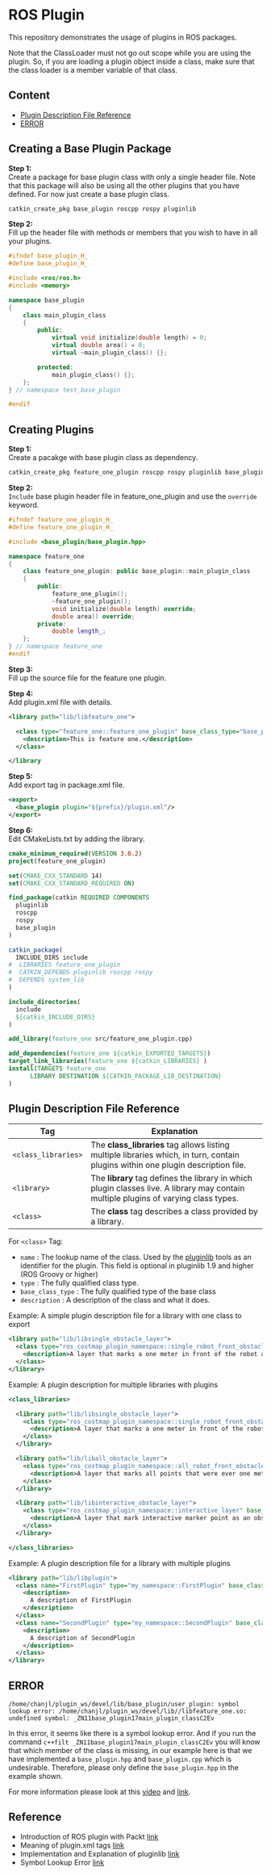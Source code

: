 # ROS Plugin

This repository demonstrates the usage of plugins in ROS packages.

Note that the ClassLoader must not go out scope while you are using the plugin. So, if you are loading a plugin object inside a class, make sure that the class loader is a member variable of that class. 

## Content
- [Plugin Description File Reference](#Plugin-Description-File-Reference)
- [ERROR](#ERROR)

## Creating a Base Plugin Package

**Step 1:**  
Create a package for base plugin class with only a single header file. Note that this package will also be using all the other plugins that you have defined. For now just create a base plugin class.

```bash
catkin_create_pkg base_plugin roscpp rospy pluginlib
```

**Step 2:**  
Fill up the header file with methods or members that you wish to have in all your plugins.
```cpp
#ifndef base_plugin_H_
#define base_plugin_H_

#include <ros/ros.h>
#include <memory>

namespace base_plugin
{
    class main_plugin_class
    {
        public:
            virtual void initialize(double length) = 0;
            virtual double area() = 0;
            virtual ~main_plugin_class() {};

        protected:
            main_plugin_class() {};
    };
} // namespace test_base_plugin

#endif
``` 

## Creating Plugins

**Step 1:**  
Create a pacakge with base plugin class as dependency.  

```bash
catkin_create_pkg feature_one_plugin roscpp rospy pluginlib base_plugin
```

**Step 2:**  
`Include` base plugin header file in feature_one_plugin and use the `override` keyword.  
```cpp
#ifndef feature_one_plugin_H_
#define feature_one_plugin_H_

#include <base_plugin/base_plugin.hpp>

namespace feature_one
{
    class feature_one_plugin: public base_plugin::main_plugin_class
    {
        public:
            feature_one_plugin();
            ~feature_one_plugin();
            void initialize(double length) override;
            double area() override;
        private:
            double length_;
    };
} // namespace feature_one
#endif
```

**Step 3:**  
Fill up the source file for the feature one plugin.  

**Step 4:**  
Add plugin.xml file with details.  
```xml
<library path="lib/libfeature_one">

  <class type="feature_one::feature_one_plugin" base_class_type="base_plugin::main_plugin_class">
    <description>This is feature one.</description>
  </class>

</library
```

**Step 5:**  
Add export tag in package.xml file.  
```xml
<export>
  <base_plugin plugin="${prefix}/plugin.xml"/>
</export>
```

**Step 6:**  
Edit CMakeLists.txt by adding the library.  
```cmake
cmake_minimum_required(VERSION 3.0.2)
project(feature_one_plugin)

set(CMAKE_CXX_STANDARD 14)
set(CMAKE_CXX_STANDARD_REQUIRED ON)

find_package(catkin REQUIRED COMPONENTS
  pluginlib
  roscpp
  rospy
  base_plugin
)

catkin_package(
  INCLUDE_DIRS include
#  LIBRARIES feature_one_plugin
#  CATKIN_DEPENDS pluginlib roscpp rospy
#  DEPENDS system_lib
)

include_directories(
  include
  ${catkin_INCLUDE_DIRS}
)

add_library(feature_one src/feature_one_plugin.cpp)

add_dependencies(feature_one ${catkin_EXPORTED_TARGETS})
target_link_libraries(feature_one ${catkin_LIBRARIES} )
install(TARGETS feature_one
      LIBRARY DESTINATION ${CATKIN_PACKAGE_LIB_DESTINATION}
)
```

## Plugin Description File Reference

Tag | Explanation
---|---
`<class_libraries>` | The **class_libraries** tag allows listing multiple libraries which, in turn, contain plugins within one plugin description file.
`<library>` | The **library** tag defines the library in which plugin classes live. A library may contain multiple plugins of varying class types.
`<class>` | The **class** tag describes a class provided by a library. 

For `<class>` Tag:
- `name` : The lookup name of the class. Used by the [pluginlib](http://roswiki.autolabor.com.cn/pluginlib.html) tools as an identifier for the plugin. This field is optional in pluginlib 1.9 and higher (ROS Groovy or higher) 
- `type` : The fully qualified class type. 
- `base_class_type` : The fully qualified type of the base class
- `description` : A description of the class and what it does. 

Example: A simple plugin description file for a library with one class to export 
```xml
<library path="lib/libsingle_obstacle_layer">
  <class type="ros_costmap_plugin_namespace::single_robot_front_obstacle_layer" base_class_type="costmap_2d::Layer">
    <description>A layer that marks a one meter in front of the robot as obstacle</description>
  </class>
</library>
```

Example: A plugin description for multiple libraries with plugins 
```xml
<class_libraries>

  <library path="lib/libsingle_obstacle_layer">
    <class type="ros_costmap_plugin_namespace::single_robot_front_obstacle_layer" base_class_type="costmap_2d::Layer">
      <description>A layer that marks a one meter in front of the robot as obstacle</description>
    </class>
  </library>

  <library path="lib/liball_obstacle_layer">
    <class type="ros_costmap_plugin_namespace::all_robot_front_obstacle_layer" base_class_type="costmap_2d::Layer">
      <description>A layer that marks all points that were ever one meter in front of the robot as obstacle</description>
    </class>
  </library>

  <library path="lib/libinteractive_obstacle_layer">
    <class type="ros_costmap_plugin_namespace::interactive_layer" base_class_type="costmap_2d::Layer">
      <description>A layer that mark interactive marker point as an obstacle</description>
    </class>
  </library>

</class_libraries>
```

Example: A plugin description file for a library with multiple plugins
```xml
<library path="lib/libplugin">
  <class name="FirstPlugin" type="my_namespace::FirstPlugin" base_class_type="interface_namespace::PluginInterface">
    <description>
      A description of FirstPlugin
    </description>
  </class>
  <class name="SecondPlugin" type="my_namespace::SecondPlugin" base_class_type="interface_namespace::PluginInterface">
    <description>
      A description of SecondPlugin
    </description>
  </class>
</library>
```

## ERROR

`/home/chanjl/plugin_ws/devel/lib/base_plugin/user_plugin: symbol lookup error: /home/chanjl/plugin_ws/devel/lib//libfeature_one.so: undefined symbol: _ZN11base_plugin17main_plugin_classC2Ev`

In this error, it seems like there is a symbol lookup error. And if you run the command `c++filt _ZN11base_plugin17main_plugin_classC2Ev` you will know that which member of the class is missing, in our example here is that we have implemented a `base_plugin.hpp` and `base_plugin.cpp` which is undesirable. Therefore, please only define the `base_plugin.hpp` in the example shown.

For more information please look at this [video](https://www.youtube.com/watch?v=4xZKflNlJho) and [link](https://www.xuningyang.com/2020-05-12-ros-pluginlib/).

## Reference

- Introduction of ROS plugin with Packt [link](https://hub.packtpub.com/working-pluginlib-nodelets-and-gazebo-plugins/)
- Meaning of plugin.xml tags [link](http://roswiki.autolabor.com.cn/pluginlib(2f)PluginDescriptionFile.html)
- Implementation and Explanation of pluginlib [link](https://www.xuningyang.com/2020-05-12-ros-pluginlib/)
- Symbol Lookup Error [link](https://www.youtube.com/watch?v=4xZKflNlJho)